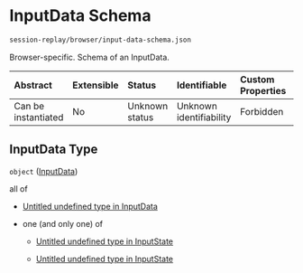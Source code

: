 # InputData Schema

```txt
session-replay/browser/input-data-schema.json
```

Browser-specific. Schema of an InputData.

| Abstract            | Extensible | Status         | Identifiable            | Custom Properties | Additional Properties | Access Restrictions | Defined In                                                                                            |
| :------------------ | :--------- | :------------- | :---------------------- | :---------------- | :-------------------- | :------------------ | :---------------------------------------------------------------------------------------------------- |
| Can be instantiated | No         | Unknown status | Unknown identifiability | Forbidden         | Allowed               | none                | [input-data-schema.json](../out/session-replay/browser/input-data-schema.json "open original schema") |

## InputData Type

`object` ([InputData](input-data-schema.md))

all of

* [Untitled undefined type in InputData](input-data-schema-allof-0.md "check type definition")

* one (and only one) of

  * [Untitled undefined type in InputState](input-state-schema-oneof-0.md "check type definition")

  * [Untitled undefined type in InputState](input-state-schema-oneof-1.md "check type definition")
